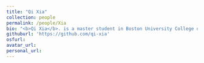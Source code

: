 ```yaml
---
title: "Qi Xia"
collection: people 
permalink: /people/Xia
bio: "<b>Qi Xia</b>. is a master student in Boston University College of Communication studying Emerging Media Study. She just graduated from UConn with dual degrees in Computer Science and Cognitive Science. She is now working in project about online emotion diffusion and its relationships with real-world collective action and mobilization. Qi's reseach interests include collective action, social movement, emerging media's influence in contemporary society."
githuburl: 'https://github.com/qi-xia'
osfurl:
avatar_url:
personal_url:
---
```


